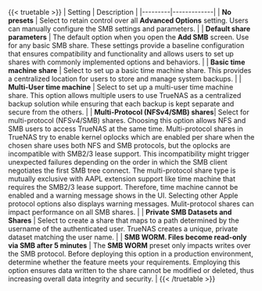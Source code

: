 &NewLine;

{{< truetable >}}
| Setting | Description |
|---------|-------------|
| **No presets** | Select to retain control over all **Advanced Options** setting. Users can manually configure the SMB settings and parameters. |
| **Default share parameters** | The default option when you open the **Add SMB** screen. Use for any basic SMB share. These settings provide a baseline configuration that ensures compatibility and functionality and allows users to set up shares with commonly implemented options and behaviors. |
| **Basic time machine share** | Select to set up a basic time machine share. This provides a centralized location for users to store and manage system backups. |
| **Multi-User time machine** | Select to set up a multi-user time machine share. This option allows multiple users to use TrueNAS as a centralized backup solution while ensuring that each backup is kept separate and secure from the others. |
|  **Multi-Protocol (NFSv4/SMB) shares**| Select for multi-protocol (NFSv4/SMB) shares. Choosing this option allows NFS and SMB users to access TrueNAS at the same time. Multi-protocol shares in TrueNAS try to enable kernel oplocks which are enabled per share when the chosen share uses both NFS and SMB protocols, but the oplocks are incompatible with SMB2/3 lease support. This incompatibility might trigger unexpected failures depending on the order in which the SMB client negotiates the first SMB tree connect. The multi-protocol share type is mutually exclusive with AAPL extension support like time machine that requires the SMB2/3 lease support. Therefore, time machine cannot be enabled and a warning message shows in the UI. Selecting other Apple protocol options also displays warning messages. Mulit-protocol shares can impact performance on all SMB shares. |
| **Private SMB Datasets and Shares** | Select to create a share that maps to a path determined by the username of the authenticated user. TrueNAS creates a unique, private dataset matching the user name. |
| **SMB WORM. Files become read-only via SMB after 5 minutes** | The **SMB WORM** preset only impacts writes over the SMB protocol. Before deploying this option in a production environment, determine whether the feature meets your requirements. Employing this option ensures data written to the share cannot be modified or deleted, thus increasing overall data integrity and security. |
{{< /truetable >}}